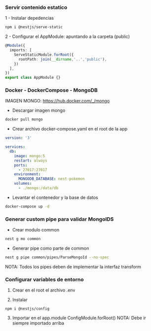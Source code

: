 ### Servir contenido estatico

1 - Instalar depedencias
```bash
npm i @nestjs/serve-static
```

2 - Configurar el AppModule: apuntando a la carpeta (public)
```ts
@Module({
  imports: [
    ServeStaticModule.forRoot({ 
      rootPath: join(__dirname,'..','public'), 
    }) 
  ],
})
export class AppModule {}
```


### Docker - DockerCompose - MongoDB
IMAGEN MONGO: https://hub.docker.com/_/mongo

- Descargar imagen mongo
```bash
docker pull mongo
```

- Crear archivo docker-compose.yaml en el root de la app
```yaml
version: '3'

services:
  db: 
    image: mongo:5
    restart: always
    ports:
      - 27017:27017
    environment:
      MONGODB_DATABASE: nest-pokemon
    volumes:
      - ./mongo:/data/db    

```

- Levantar el contenedor y la base de datos
```bash
docker-compose up -d
```

### Generar custom pipe para validar MongoIDS

- Crear modulo common
```bash
nest g mo common
```

- Generar pipe como parte de common
```bash
nest g pipe common/pipes/ParseMongoId --no-spec
```

NOTA: Todos los pipes deben de implementar la interfaz transform


### Configurar variables de entorno

1. Crear en el root el archivo .env

2. Instalar
```
npm i @nestjs/config
```

3. Importar en el app.module ConfigModule.forRoot()
NOTA: Debe ir siempre importado arriba

